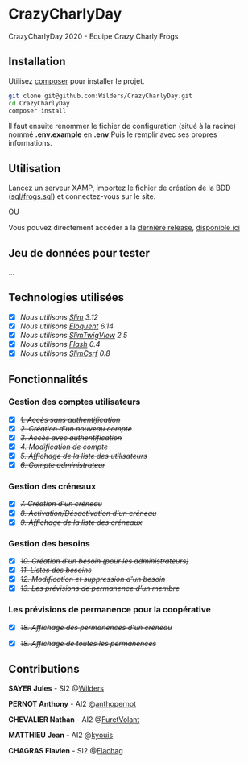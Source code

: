 # CrazyCharlyDay

CrazyCharlyDay 2020 - Equipe Crazy Charly Frogs

## Installation

Utilisez [composer](https://getcomposer.org/) pour installer le projet.

```bash
git clone git@github.com:Wilders/CrazyCharlyDay.git
cd CrazyCharlyDay
composer install
```

Il faut ensuite renommer le fichier de configuration (situé à la racine) nommé **.env.example** en **.env**
Puis le remplir avec ses propres informations.

## Utilisation

Lancez un serveur XAMP, importez le fichier de création de la BDD ([sql/frogs.sql](https://github.com/Wilders/CrazyCharlyDay/blob/master/sql/frogs.sql)) et connectez-vous sur le site.

OU

Vous pouvez directement accéder à la [dernière release](https://github.com/Wilders/CrazyCharlyDay/releases/latest), [disponible ici](https://flachag.com)

## Jeu de données pour tester
...

## Technologies utilisées

- [x] *Nous utilisons [Slim](https://github.com/slimphp/Slim) 3.12*
- [x] *Nous utilisons [Eloquent](https://github.com/illuminate/database) 6.14*
- [x] *Nous utilisons [SlimTwigView](https://github.com/slimphp/Twig-View) 2.5*
- [x] *Nous utilisons [Flash](https://github.com/slimphp/Slim-Flash) 0.4*
- [x] *Nous utilisons [SlimCsrf](https://github.com/slimphp/Slim-Csrf) 0.8*

## Fonctionnalités

### Gestion des comptes utilisateurs

- [x] ~~*1. Accès sans authentification*~~
- [x] ~~*2. Création d'un nouveau compte*~~
- [x] ~~*3. Accès avec authentification*~~
- [x] ~~*4. Modification de compte*~~
- [x] ~~*5. Affichage de la liste des utilisateurs*~~
- [x] ~~*6. Compte administrateur*~~

### Gestion des créneaux
- [x] ~~*7. Création d'un créneau*~~
- [x] ~~*8. Activation/Désactivation d'un créneau*~~
- [x] ~~*9. Affichage de la liste des créneaux*~~

### Gestion des besoins
- [x] ~~*10. Création d’un besoin (pour les administrateurs)*~~
- [x] ~~*11. Listes des besoins*~~
- [x] ~~*12. Modification et suppression d'un besoin*~~
- [x] ~~*13. Les prévisions de permanence d’un membre*~~

### Les prévisions de permanence pour la coopérative
- [x] ~~*18. Affichage des permanences d'un créneau*~~
- [x] ~~*18. Affichage de toutes les permanences*~~




## Contributions
**SAYER Jules** - SI2 @[Wilders](https://github.com/Wilders/CrazyCharlyDay/commits?author=Wilders)

**PERNOT Anthony** - AI2 @[anthopernot](https://github.com/Wilders/CrazyCharlyDay/commits?author=anthopernot)

**CHEVALIER Nathan** - AI2 @[FuretVolant](https://github.com/Wilders/CrazyCharlyDay/commits?author=FuretVolant)

**MATTHIEU Jean** - AI2 @[kyouis](https://github.com/Wilders/CrazyCharlyDay/commits?author=kyouis)

**CHAGRAS Flavien** - SI2 @[Flachag](https://github.com/Wilders/CrazyCharlyDay/commits?author=Flachag)
